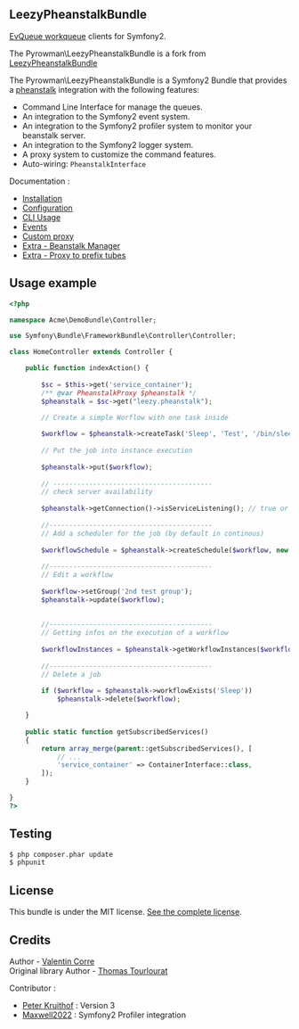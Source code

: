 ## LeezyPheanstalkBundle

[EvQueue workqueue](http://www.evqueue.net/) clients for Symfony2.

The Pyrowman\LeezyPheanstalkBundle is a fork from [LeezyPheanstalkBundle](https://github.com/armetiz/LeezyPheanstalkBundle) 

The Pyrowman\LeezyPheanstalkBundle is a Symfony2 Bundle that provides a [pheanstalk](https://github.com/pyrowman/pheanstalk) integration with the following features:
* Command Line Interface for manage the queues.
* An integration to the Symfony2 event system.
* An integration to the Symfony2 profiler system to monitor your beanstalk server.
* An integration to the Symfony2 logger system.
* A proxy system to customize the command features.
* Auto-wiring: `PheanstalkInterface`


Documentation :
- [Installation](https://github.com/armetiz/LeezyPheanstalkBundle/blob/master/src/Resources/doc/1-installation.md)
- [Configuration](https://github.com/armetiz/LeezyPheanstalkBundle/blob/master/src/Resources/doc/2-configuration.md)
- [CLI Usage](https://github.com/armetiz/LeezyPheanstalkBundle/blob/master/src/Resources/doc/3-cli.md)
- [Events](https://github.com/armetiz/LeezyPheanstalkBundle/blob/master/src/Resources/doc/4-events.md)
- [Custom proxy](https://github.com/armetiz/LeezyPheanstalkBundle/blob/master/src/Resources/doc/5-custom-proxy.md)
- [Extra - Beanstalk Manager](https://github.com/armetiz/LeezyPheanstalkBundle/blob/master/src/Resources/doc/6-extra-beanstalk-manager.md)
- [Extra - Proxy to prefix tubes](https://github.com/h4cc/LeezyPheanstalkBundleExtra)

## Usage example

```php
<?php

namespace Acme\DemoBundle\Controller;

use Symfony\Bundle\FrameworkBundle\Controller\Controller;

class HomeController extends Controller {

    public function indexAction() {
        
        $sc = $this->get('service_container');
        /** @var PheanstalkProxy $pheanstalk */
        $pheanstalk = $sc->get("leezy.pheanstalk");

        // Create a simple Worflow with one task inside
        
        $workflow = $pheanstalk->createTask('Sleep', 'Test', '/bin/sleep 80');
        
        // Put the job into instance execution
        
        $pheanstalk->put($workflow);
        
        // ----------------------------------------
        // check server availability
        
        $pheanstalk->getConnection()->isServiceListening(); // true or false
        
        //-----------------------------------------
        // Add a scheduler for the job (by default in continous)
        
        $workflowSchedule = $pheanstalk->createSchedule($workflow, new TimeSchedule());
        
        //-----------------------------------------
        // Edit a workflow
        
        $workflow->setGroup('2nd test group');
        $pheanstalk->update($workflow);
        
        
        //-----------------------------------------
        // Getting infos on the execution of a workflow
        
        $workflowInstances = $pheanstalk->getWorkflowInstances($workflow);
        
        //-----------------------------------------
        // Delete a job 
        
        if ($workflow = $pheanstalk->workflowExists('Sleep'))
            $pheanstalk->delete($workflow);

    }
    
    public static function getSubscribedServices()
    {
        return array_merge(parent::getSubscribedServices(), [
            // ...
            'service_container' => ContainerInterface::class,
        ]);
    }

}
?>
```

## Testing

```bash
$ php composer.phar update
$ phpunit
```

## License

This bundle is under the MIT license. [See the complete license](http://www.opensource.org/licenses/mit-license.php).

## Credits
Author - [Valentin Corre](http://broken.fr)  
Original library Author - [Thomas Tourlourat](http://www.armetiz.info)

Contributor :
* [Peter Kruithof](https://github.com/pkruithof) : Version 3
* [Maxwell2022](https://github.com/Maxwell2022) : Symfony2 Profiler integration
